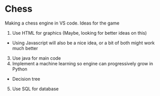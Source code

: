 # Chess
Making a chess engine in VS code.
Ideas for the game
1. Use HTML for graphics (Maybe, looking for better ideas on this)
  - Using Javascript will also be a nice idea, or a bit of both might work much better
3. Use java for main code
4. Implement a machine learning so engine can progressively grow in Python
  - Decision tree
5. Use SQL for database
